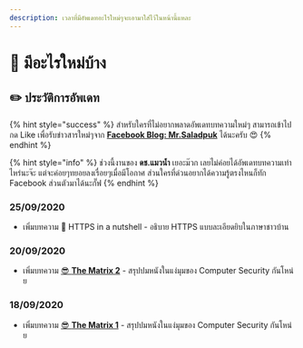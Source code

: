 ```yaml
---
description: เวลาที่มีอัพเดทอะไรใหม่ๆจะเอามาใส่ไว้ในหน้านี้แหละ
---
```


# 📰 มีอะไรใหม่บ้าง

## ✏️ ประวัติการอัพเดท

{% hint style="success" %}
สำหรับใครที่ไม่อยากพลาดอัพเดทบทความใหม่ๆ สามารถเข้าไปกด Like เพื่อรับข่าวสารใหม่ๆจาก [**Facebook Blog: Mr.Saladpuk**](https://www.facebook.com/mr.saladpuk) ได้นะครับ 😍
{% endhint %}

{% hint style="info" %}
ช่วงนี้งานของ **ดช.แมวน้ำ** เยอะม๊วก เลยไม่ค่อยได้อัพเดทบทความเท่าไหร่นะจ๊ะ แต่จะค่อยๆทยอยลงเรื่อยๆเมื่อมีโอกาศ ส่วนใครที่ด่วนอยากได้ความรู้ตรงไหนก็ทัก Facebook ส่วนตัวมาได้นะกั๊ฟ
{% endhint %}

### 25/09/2020

* เพิ่มบทความ 🔐 HTTPS in a nutshell - อธิบาย HTTPS แบบละเอียดยิบในภาษาชาวบ้าน

### 20/09/2020

* เพิ่มบทความ [😎 **The Matrix 2**](https://www.saladpuk.com/basic/security101/the-matrix-2) - สรุปปมหนังในแง่มุมของ Computer Security กันโหน่ย

### 18/09/2020

* เพิ่มบทความ [😎 **The Matrix 1**](https://www.saladpuk.com/basic/security101/the-matrix-1) - สรุปปมหนังในแง่มุมของ Computer Security กันโหน่ย

